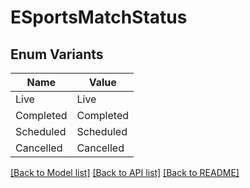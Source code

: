 # ESportsMatchStatus

## Enum Variants

| Name | Value |
|---- | -----|
| Live | Live |
| Completed | Completed |
| Scheduled | Scheduled |
| Cancelled | Cancelled |


[[Back to Model list]](../README.md#documentation-for-models) [[Back to API list]](../README.md#documentation-for-api-endpoints) [[Back to README]](../README.md)



